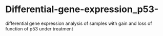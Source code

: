 # Differential-gene-expression_p53-
differential gene expression analysis of samples with gain and loss of function of p53 under treatment 
